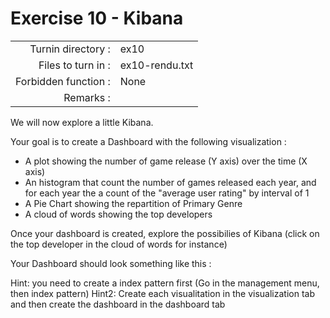 # Exercise 10 - Kibana

|                         |                    |
| -----------------------:| ------------------ |
|   Turnin directory :    |  ex10              |
|   Files to turn in :    |  ex10-rendu.txt    |
|   Forbidden function :  |  None              |
|   Remarks :             |                    |

We will now explore a little Kibana.

Your goal is to create a Dashboard with the following visualization :
- A plot showing the number of game release (Y axis) over the time (X axis)
- An histogram that count the number of games released each year, and for each year the a count of the "average user rating" by interval of 1
- A Pie Chart showing the repartition of Primary Genre
- A cloud of words showing the top developers

Once your dashboard is created, explore the possibilies of Kibana (click on the top developer in the cloud of words for instance)  

Your Dashboard should look something like this :  
<insert picture>

Hint: you need to create a index pattern first (Go in the management menu, then index pattern)
Hint2: Create each visualitation in the visualization tab and then create the dashboard in the dashboard tab
